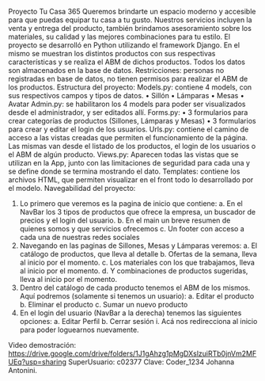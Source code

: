 Proyecto Tu Casa 365
Queremos brindarte un espacio moderno y accesible para que puedas equipar tu casa a tu gusto. Nuestros servicios incluyen la venta y entrega del producto, también brindamos asesoramiento sobre los materiales, su calidad y las mejores combinaciones para tu estilo.
El proyecto se desarrolló en Python utilizando el framework Django. En el mismo se muestran los distintos productos con sus respectivas características y se realiza el ABM de dichos productos. 
Todos los datos son almacenados en la base de datos. Restricciones: personas no registradas en base de datos, no tienen permisos para realizar el ABM de los productos.
Estructura del proyecto:
Models.py: contiene 4 models, con sus respectivos campos y tipos de datos.
•	Sillón
•	Lámparas
•	Mesas
•	Avatar
Admin.py: se habilitaron los 4 models para poder ser visualizados desde el administrador, y ser editados allí.
Forms.py: 
•	3 formularios para crear categorías de productos (Sillones, Lámparas y Mesas)
•	3 formularios para crear y editar el login de los usuarios.
Urls.py: contiene el camino de acceso a las vistas creadas que permiten el funcionamiento de la página. Las mismas van desde el listado de los productos, el login de los usuarios o el ABM de algún producto.
Views.py: Aparecen todas las vistas que se utilizan en la App, junto con las limitaciones de seguridad para cada una y se define donde se termina mostrando el dato. 
Templates: contiene los archivos HTML, que permiten visualizar en el front todo lo desarrollado por el modelo.
Navegabilidad del proyecto:
1)	Lo primero que veremos es la pagina de inicio que contiene:
a.	En el NavBar los 3 tipos de productos que ofrece la empresa, un buscador de precios y el login del usuario.
b.	En el main un breve resumen de quienes somos y que servicios ofrecemos
c.	Un footer con acceso a cada una de nuestras redes sociales
2)	Navegando en las paginas de Sillones, Mesas y Lámparas veremos:
a.	El catálogo de productos, que lleva al detalle
b.	Ofertas de la semana, lleva al inicio por el momento.
c.	Los materiales con los que trabajamos, lleva al inicio por el momento.
d.	Y combinaciones de productos sugeridas, lleva al inicio por el momento.
3)	Dentro del catálogo de cada producto tenemos el ABM de los mismos. Aquí podremos (solamente si tenemos un usuario):
a.	Editar el producto
b.	Eliminar el producto
c.	Sumar un nuevo producto
4)	En el login del usuario (NavBar a la derecha) tenemos las siguientes opciones:
a.	Editar Perfil
b.	Cerrar sesión
i.	Acá nos redirecciona al inicio para poder loguearnos nuevamente.

Video demostración: https://drive.google.com/drive/folders/1J1gAhzg1pMgDXslzuiRTb0jnVm2MFUEq?usp=sharing
SuperUsuario: c02377 Clave: Coder_1234
Johanna Antonini.


